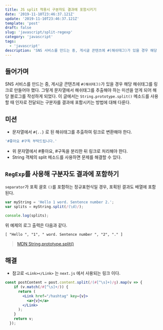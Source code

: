 ```yaml
---
title: JS split 적용시 구분자도 결과에 포함시키기 
date: '2019-11-10T23:46:37.121Z'
update: '2019-11-10T23:46:37.121Z'
template: 'post'
draft: false
slug: 'javascript/split-regexp'
category: 'javascript'
tags:
  - 'javascript'
description: 'SNS 서비스를 만드는 중, 게시글 콘텐츠에 #(해쉬태그)가 있을 경우 해당 해쉬태그를 링크로 만들어야 했다. 그렇게  문자열에서 해쉬태그를 추출해야 하는 미션을 얻게 되어 해당 블로그를 작성하게 되었다. 이 글에서는 String.prototype.split() 메소드를 사용할 때 인자로 전달되는 구분자를 결과에 포함시키는 방법에 대해 다룬다.'
---
```


## 들어가며

SNS 서비스를 만드는 중, 게시글 콘텐츠에 `#(해쉬태그)`가 있을 경우 해당 해쉬태그를 링크로 만들어야 했다. 그렇게  문자열에서 해쉬태그를 추출해야 하는 미션을 얻게 되어 해당 블로그를 작성하게 되었다. 이 글에서는 `String.prototype.split()` 메소드를 사용할 때 인자로 전달되는 구분자를 결과에 포함시키는 방법에 대해 다룬다.

## 미션 

- 문자열에서 `#{..}` 로 된 해쉬태그를 추출하여 링크로 변환해야 한다.  

```js
'#좋아요 #구독 부탁드립니다.' 
```

- 위 문자열에서  #좋아요, #구독을 분리한 뒤 링크로 처리해야 한다. 
- String 객체의 split 메소드를 사용하면 문제를 해결할 수 있다.  

## `RegExp`를 사용해 구분자도 결과에 포함하기

`separator`가 포획 괄호 `()`를 포함하는 정규표현식일 경우, 포획된 결과도 배열에 포함된다.

```js
var myString = 'Hello 1 word. Sentence number 2.';
var splits = myString.split(/(\d)/);

console.log(splits);
```

위 예제의 로그 출력은 다음과 같다.

```html
[ "Hello ", "1", " word. Sentence number ", "2", "." ]
```

> [MDN String.prototype.split()](https://developer.mozilla.org/ko/docs/Web/JavaScript/Reference/Global_Objects/String/split)

## 해결 

- 참고로 `<Link></Link>` 는 `next.js` 에서 사용되는 링크 이다. 

```jsx
const postContent = post.content.split(/(#[^\s]+)/g).map(v => {
    if (v.match(/#[^\s]+/)) {
      return (
        <Link href="/hashtag" key={v}>
          <a>{v}</a>
        </Link>
      );
    }
    return v;
  });
```
